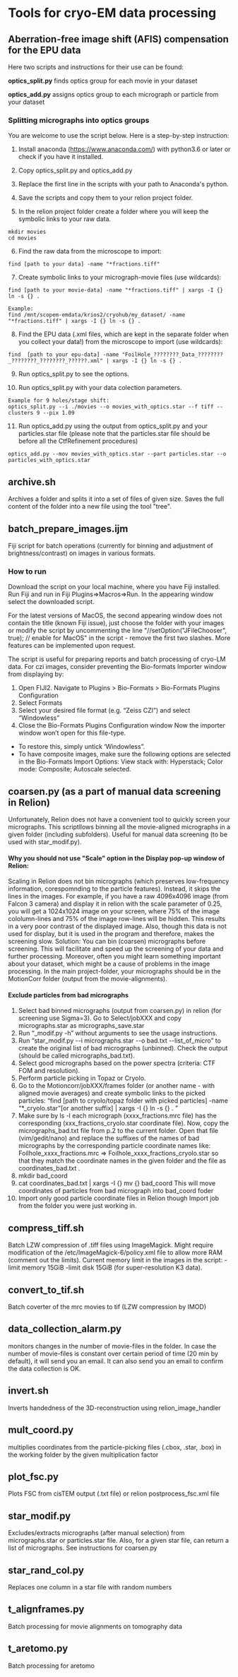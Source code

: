 # Tools for cryo-EM data processing

## Aberration-free image shift (AFIS) compensation for the EPU data

Here two scripts and instructions for their use can be found:

**optics_split.py** finds optics group for each movie in your dataset

**optics_add.py** assigns optics group to each micrograph or particle from your dataset

### Splitting micrographs into optics groups
You are welcome to use the script below. Here is a step-by-step instruction:

1. Install anaconda (https://www.anaconda.com/) with python3.6 or later or check if you have it installed.

2. Copy optics_split.py and optics_add.py

3. Replace the first line in the scripts with your path to Anaconda's python.

4. Save the scripts and copy them to your relion project folder.

5. In the relion project folder create a folder where you will keep the symbolic links to your raw data.
```
mkdir movies
cd movies
```
6. Find the raw data from the microscope to import:
```
find [path to your data] -name "*fractions.tiff"
```
7. Create symbolic links to your micrograph-movie files (use wildcards):
```
find [path to your movie-data] -name "*fractions.tiff" | xargs -I {} ln -s {} .

Example:
find /mnt/scopem-emdata/krios2/cryohub/my_dataset/ -name "*fractions.tiff" | xargs -I {} ln -s {} . 
```
8. Find the EPU data (.xml files, which are kept in the separate folder when you collect your data!) from the microscope to import (use wildcards):
```
find  [path to your epu-data] -name "FoilHole_????????_Data_????????_????????_????????_??????.xml" | xargs -I {} ln -s {} .  
```
9. Run optics_split.py to see the options.

10. Run optics_split.py with your data colection parameters.
```
Example for 9 holes/stage shift:
optics_split.py --i ./movies --o movies_with_optics.star --f tiff --clusters 9 --pix 1.09
```
11. Run optics_add.py using the output from optics_split.py and your particles.star file (please note that the particles.star file should be before all the CtfRefinement procedures) 
```
optics_add.py --mov movies_with_optics.star --part particles.star --o particles_with_optics.star
```
## archive.sh
Archives a folder and splits it into a set of files of given size. Saves the full content of the folder into a new file using the tool "tree".

## batch_prepare_images.ijm
Fiji script for batch operations (currently for binning and adjustment of brightness/contrast) on images in various formats. 

### How to run
Download the script on your local machine, where you have Fiji installed. Run Fiji and run in Fiji Plugins=>Macros=>Run. In the appearing window select the downloaded script.

For the latest versions of MacOS, the second appearing window does not contain the title (known Fiji issue), just choose the folder with your images or modify the script by uncommenting the line "//setOption("JFileChooser", true); // enable for MacOS" in the script - remove the first two slashes. More features can be implemented upon request.

The script is useful for preparing reports and batch processing of cryo-LM data. For czi images, consider preventing the Bio-formats Importer window from displaying by:
1. Open FIJI2. Navigate to Plugins > Bio-Formats > Bio-Formats Plugins Configuration
3. Select Formats
4. Select your desired file format (e.g. “Zeiss CZI”) and select “Windowless”
5. Close the Bio-Formats Plugins Configuration window Now the importer window won’t open for this file-type. 
- To restore this, simply untick ‘Windowless”. 
- To have composite images, make sure the following options are selected in the Bio-Formats Import Options: View stack with: Hyperstack; Color mode: Composite; Autoscale selected.
  
## coarsen.py (as a part of manual data screening in Relion)
Unfortunately, Relion does not have a convenient tool to quickly screen your micrographs. This scriptllows binning all the movie-aligned micrographs in a given folder (including subfolders). Useful for manual data screening (to be used with star_modif.py).
#### Why you should not use "Scale" option in the Display pop-up window of Relion:
Scaling in Relion does not bin micrographs (which preserves low-frequency information, corespomnding to the particle features). Instead, it skips the lines in the images. For example, if you have a raw 4096x4096 image (from Falcon 3 camera) and display it in relion with the scale parameter of 0.25, you will get a 1024x1024 image on your screen, where 75% of the image cololumn-lines and 75% of the image row-lines will be hidden. This results in a very poor contrast of the displayed image. Also, though this data is not used for display, but it is used in the program and therefore, makes the screening slow.
Solution: You can bin (coarsen) micrographs before screening. This will facilitate and speed up the screening of your data and further processing. Moreover, often you might learn something important about your dataset, which might be a cause of problems in the image processing.
In the main project-folder, your micrographs should be in the MotionCorr folder (output from the movie-alignments). 
#### Exclude particles from bad micrographs
1.	Select bad binned micrographs (output from coarsen.py) in relion (for screening use Sigma=3). Go to Select/jobXXX and copy micrographs.star as micrographs_save.star
2.	Run “_modif.py -h” without arguments to see the usage instructions.
3.	Run “star_modif.py --i micrographs.star --o bad.txt   --list_of_micro” to create the original list of bad micrographs (unbinned). Check the output (should be called micrographs_bad.txt). 
4.	Select good micrographs based on the power spectra (criteria: CTF FOM and resolution).
5.	Perform particle picking in Topaz or Cryolo.
6.	Go to the Motioncorr/jobXXX/frames folder (or another name - with aligned movie averages) and create symbolic links to the picked particles:
“find [path to cryolo/topaz folder with picked particles] -name “*_cryolo.star”[or another suffix] | xargs -I {} ln -s {} . ”
7.	Make sure by ls -l each micrograph (xxxx_fractions.mrc file) has the corresponding (xxx_fractions_cryolo.star coordinate file). Now, copy the micrographs_bad.txt file from p.2 to the current folder. Open that file (vim/gedit/nano) and replace the suffixes of the names of bad micrographs by the corresponding particle coordinate names like:
Foilhole_xxxx_fractions.mrc => Foilhole_xxxx_fractions_cryolo.star so that they match the coordinate names in the given folder and the file as coordinates_bad.txt  . 
8.	mkdir bad_coord 
9.	cat coordinates_bad.txt  | xargs -I {} mv {} bad_coord
This will move coordinates of particles from bad micrograph into  bad_coord foder 
10.	Import only good particle coordinate files in Relion though Import job from the folder you were just working in. 


## compress_tiff.sh
Batch LZW compression of .tiff files using ImageMagick. Might require modification of the /etc/ImageMagick-6/policy.xml file to allow more RAM (comment out the limits). Current memory limit in the images in the script: -limit memory 15GiB -limit disk 15GiB (for super-resolution K3 data).

## convert_to_tif.sh  
Batch coverter of the mrc movies to tif (LZW compression by IMOD)

## data_collection_alarm.py 
monitors changes in the number of movie-files in the folder. In case the number of movie-files is constant over certain period of time (20 min by default), it will send you an email. It can also send you an email to confirm the data collection is OK. 

## invert.sh
Inverts handedness of the 3D-reconstruction using relion_image_handler

## mult_coord.py
multiplies coordinates from the particle-picking files (.cbox, .star, .box) in the working folder by the given multiplication factor

## plot_fsc.py
Plots FSC from cisTEM output (.txt file) or relion postprocess_fsc.xml file 

## star_modif.py 
Excludes/extracts micrographs (after manual selection) from micrographs.star or particles.star file. Also, for a given star file, can return a list of micrographs. See instructions for coarsen.py

## star_rand_col.py
Replaces one column in a star file with random numbers

## t_alignframes.py
Batch processing for movie alignments on tomography data

## t_aretomo.py
Batch processing for aretomo


